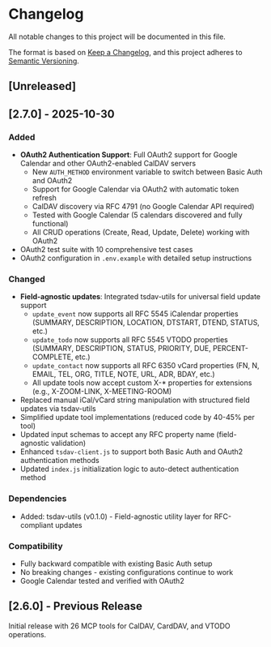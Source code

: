 # Changelog

All notable changes to this project will be documented in this file.

The format is based on [Keep a Changelog](https://keepachangelog.com/en/1.0.0/),
and this project adheres to [Semantic Versioning](https://semver.org/spec/v2.0.0.html).

## [Unreleased]

## [2.7.0] - 2025-10-30

### Added
- **OAuth2 Authentication Support**: Full OAuth2 support for Google Calendar and other OAuth2-enabled CalDAV servers
  - New `AUTH_METHOD` environment variable to switch between Basic Auth and OAuth2
  - Support for Google Calendar via OAuth2 with automatic token refresh
  - CalDAV discovery via RFC 4791 (no Google Calendar API required)
  - Tested with Google Calendar (5 calendars discovered and fully functional)
  - All CRUD operations (Create, Read, Update, Delete) working with OAuth2
- OAuth2 test suite with 10 comprehensive test cases
- OAuth2 configuration in `.env.example` with detailed setup instructions

### Changed
- **Field-agnostic updates**: Integrated tsdav-utils for universal field update support
  - `update_event` now supports all RFC 5545 iCalendar properties (SUMMARY, DESCRIPTION, LOCATION, DTSTART, DTEND, STATUS, etc.)
  - `update_todo` now supports all RFC 5545 VTODO properties (SUMMARY, DESCRIPTION, STATUS, PRIORITY, DUE, PERCENT-COMPLETE, etc.)
  - `update_contact` now supports all RFC 6350 vCard properties (FN, N, EMAIL, TEL, ORG, TITLE, NOTE, URL, ADR, BDAY, etc.)
  - All update tools now accept custom X-* properties for extensions (e.g., X-ZOOM-LINK, X-MEETING-ROOM)
- Replaced manual iCal/vCard string manipulation with structured field updates via tsdav-utils
- Simplified update tool implementations (reduced code by 40-45% per tool)
- Updated input schemas to accept any RFC property name (field-agnostic validation)
- Enhanced `tsdav-client.js` to support both Basic Auth and OAuth2 authentication methods
- Updated `index.js` initialization logic to auto-detect authentication method

### Dependencies
- Added: tsdav-utils (v0.1.0) - Field-agnostic utility layer for RFC-compliant updates

### Compatibility
- Fully backward compatible with existing Basic Auth setup
- No breaking changes - existing configurations continue to work
- Google Calendar tested and verified with OAuth2

## [2.6.0] - Previous Release

Initial release with 26 MCP tools for CalDAV, CardDAV, and VTODO operations.

